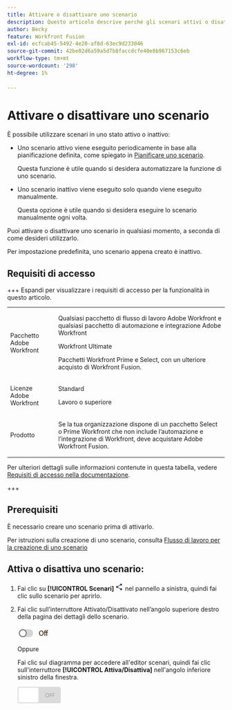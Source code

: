```yaml
---
title: Attivare o disattivare uno scenario
description: Questo articolo descrive perché gli scenari attivi o disattivati sono utili in situazioni diverse e come attivare o disattivare uno scenario.
author: Becky
feature: Workfront Fusion
exl-id: ecfcab45-5492-4e20-af8d-63ec9d233046
source-git-commit: 42be02d6a59a5d7b8faccdcfe40e8b967153c6eb
workflow-type: tm+mt
source-wordcount: '298'
ht-degree: 1%

---
```


# Attivare o disattivare uno scenario

È possibile utilizzare scenari in uno stato attivo o inattivo:

* Uno scenario attivo viene eseguito periodicamente in base alla pianificazione definita, come spiegato in [Pianificare uno scenario](/help/workfront-fusion/create-scenarios/config-scenarios-settings/schedule-a-scenario.md).

  Questa funzione è utile quando si desidera automatizzare la funzione di uno scenario.

* Uno scenario inattivo viene eseguito solo quando viene eseguito manualmente.

  Questa opzione è utile quando si desidera eseguire lo scenario manualmente ogni volta.

Puoi attivare o disattivare uno scenario in qualsiasi momento, a seconda di come desideri utilizzarlo.

Per impostazione predefinita, uno scenario appena creato è inattivo.

## Requisiti di accesso

+++ Espandi per visualizzare i requisiti di accesso per la funzionalità in questo articolo.

<table style="table-layout:auto">
 <col> 
 <col> 
 <tbody> 
  <tr> 
   <td role="rowheader">Pacchetto Adobe Workfront</td> 
   <td> <p>Qualsiasi pacchetto di flusso di lavoro Adobe Workfront e qualsiasi pacchetto di automazione e integrazione Adobe Workfront</p><p>Workfront Ultimate</p><p>Pacchetti Workfront Prime e Select, con un ulteriore acquisto di Workfront Fusion.</p> </td> 
  </tr> 
  <tr data-mc-conditions=""> 
   <td role="rowheader">Licenze Adobe Workfront</td> 
   <td> <p>Standard</p><p>Lavoro o superiore</p> </td> 
  </tr> 
  <tr> 
   <td role="rowheader">Prodotto</td> 
   <td>
   <p>Se la tua organizzazione dispone di un pacchetto Select o Prime Workfront che non include l’automazione e l’integrazione di Workfront, deve acquistare Adobe Workfront Fusion.</li></ul>
   </td> 
  </tr>
 </tbody> 
</table>

Per ulteriori dettagli sulle informazioni contenute in questa tabella, vedere [Requisiti di accesso nella documentazione](/help/workfront-fusion/references/licenses-and-roles/access-level-requirements-in-documentation.md).

+++

## Prerequisiti

È necessario creare uno scenario prima di attivarlo.

Per istruzioni sulla creazione di uno scenario, consulta [Flusso di lavoro per la creazione di uno scenario](/help/workfront-fusion/create-scenarios/plan-a-scenario/create-a-scenario-workflow.md)

## Attiva o disattiva uno scenario:

1. Fai clic su **[!UICONTROL Scenari]** ![Icona Scenari](assets/scenarios-icon.png) nel pannello a sinistra, quindi fai clic sullo scenario per aprirlo.
1. Fai clic sull’interruttore Attivato/Disattivato nell’angolo superiore destro della pagina dei dettagli dello scenario.

   ![Attivazione/disattivazione dettagli](assets/active-toggle-details-page.png)

   Oppure

   Fai clic sul diagramma per accedere all&#39;editor scenari, quindi fai clic sull&#39;interruttore **[!UICONTROL Attiva/Disattiva]** nell&#39;angolo inferiore sinistro della finestra.

   ![Interruttore di accensione/spegnimento](assets/on-off-switch.jpg)

